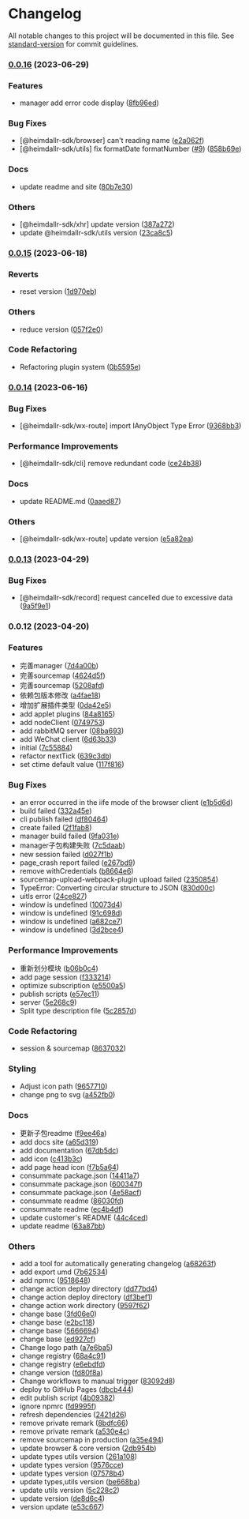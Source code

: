 # Changelog

All notable changes to this project will be documented in this file. See [standard-version](https://github.com/conventional-changelog/standard-version) for commit guidelines.

### [0.0.16](https://github.com/LuciferHuang/heimdallr-sdk/compare/v0.0.15...v0.0.16) (2023-06-29)


### Features

* manager add error code display ([8fb96ed](https://github.com/LuciferHuang/heimdallr-sdk/commit/8fb96ed013995fc07d11060459516400c2b063b7))


### Bug Fixes

* [@heimdallr-sdk/browser] can't reading name ([e2a062f](https://github.com/LuciferHuang/heimdallr-sdk/commit/e2a062f8f81d1e295296e4798ba3a37f70a602b9))
* [@heimdallr-sdk/utils] fix formatDate formatNumber ([#9](https://github.com/LuciferHuang/heimdallr-sdk/issues/9)) ([858b69e](https://github.com/LuciferHuang/heimdallr-sdk/commit/858b69ea1a1bfe07607d96da31531e16b9d69726))


### Docs

* update readme and site ([80b7e30](https://github.com/LuciferHuang/heimdallr-sdk/commit/80b7e30a23992f4be06316e917796bf7200bb964))


### Others

* [@heimdallr-sdk/xhr] update version ([387a272](https://github.com/LuciferHuang/heimdallr-sdk/commit/387a272d6ad46d59664f4549f18bfbb31d3563e2))
* update @heimdallr-sdk/utils version ([23ca8c5](https://github.com/LuciferHuang/heimdallr-sdk/commit/23ca8c5e9d2054476d73878dbb7a49b9113559fe))

### [0.0.15](https://github.com/LuciferHuang/heimdallr-sdk/compare/v0.0.14...v0.0.15) (2023-06-18)


### Reverts

* reset version ([1d970eb](https://github.com/LuciferHuang/heimdallr-sdk/commit/1d970eb5cc265a9b388d0df1e119d72a11df619d))


### Others

* reduce version ([057f2e0](https://github.com/LuciferHuang/heimdallr-sdk/commit/057f2e05d7dd1c29a313fb76ec46c30b8bc41ed3))


### Code Refactoring

* Refactoring plugin system ([0b5595e](https://github.com/LuciferHuang/heimdallr-sdk/commit/0b5595ecb6713da6f45bb1ace59299ee98892201))

### [0.0.14](https://github.com/LuciferHuang/heimdallr-sdk/compare/v0.0.13...v0.0.14) (2023-06-16)


### Bug Fixes

* [@heimdallr-sdk/wx-route] import IAnyObject Type Error ([9368bb3](https://github.com/LuciferHuang/heimdallr-sdk/commit/9368bb3493a8baeaae6a0d1f56985d953b659df8))


### Performance Improvements

* [@heimdallr-sdk/cli] remove redundant code ([ce24b38](https://github.com/LuciferHuang/heimdallr-sdk/commit/ce24b38f5885ee08a0ec72377ef7757136353018))


### Docs

* update README.md ([0aaed87](https://github.com/LuciferHuang/heimdallr-sdk/commit/0aaed8774dd475fdaf034e1d2d5c9c1dc6d1c977))


### Others

* [@heimdallr-sdk/wx-route] update version ([e5a82ea](https://github.com/LuciferHuang/heimdallr-sdk/commit/e5a82ea16b0414277d43a1f2deeddcf5bde83235))

### [0.0.13](https://github.com/LuciferHuang/heimdallr-sdk/compare/v0.0.12...v0.0.13) (2023-04-29)


### Bug Fixes

* [@heimdallr-sdk/record] request cancelled due to excessive data ([9a5f9e1](https://github.com/LuciferHuang/heimdallr-sdk/commit/9a5f9e129569b2fe937a32c4f631d9c3f30fe0ca))

### 0.0.12 (2023-04-20)


### Features

* 完善manager ([7d4a00b](https://github.com/LuciferHuang/heimdallr-sdk/commit/7d4a00b4d132afa810a79b2968fad0740db7f540))
* 完善sourcemap ([4624d5f](https://github.com/LuciferHuang/heimdallr-sdk/commit/4624d5fbc253925aaf4727b82d377742a6ae80cc))
* 完善sourcemap ([5208afd](https://github.com/LuciferHuang/heimdallr-sdk/commit/5208afd4d3a433ed35569aee23abf6059c635164))
* 依赖包版本修改 ([a4fae18](https://github.com/LuciferHuang/heimdallr-sdk/commit/a4fae18b59087205d08221d903bba8478bc64996))
* 增加扩展插件类型 ([0da42e5](https://github.com/LuciferHuang/heimdallr-sdk/commit/0da42e54bb9d17cb0e0e93d05e0454385b627c7a))
* add applet plugins ([84a8165](https://github.com/LuciferHuang/heimdallr-sdk/commit/84a816567f6ba7b5d1c51aa04dfe74e784859481))
* add nodeClient ([0749753](https://github.com/LuciferHuang/heimdallr-sdk/commit/07497536bd98a1bcbfb490af2395c9a872c2cd2d))
* add rabbitMQ server ([08ba693](https://github.com/LuciferHuang/heimdallr-sdk/commit/08ba69307f0e4ae2934ba58d456fa0ae4dde58d3))
* add WeChat client ([6d63b33](https://github.com/LuciferHuang/heimdallr-sdk/commit/6d63b337568e49a61f65f6c998f48e385f847910))
* initial ([7c55884](https://github.com/LuciferHuang/heimdallr-sdk/commit/7c558848795c01ee6464c1f9e31c54fddaf4a1fc))
* refactor nextTick ([639c3db](https://github.com/LuciferHuang/heimdallr-sdk/commit/639c3db0643be3368c5f43896be01e540d10aa07))
* set ctime default value ([117f816](https://github.com/LuciferHuang/heimdallr-sdk/commit/117f816124b47b362f0cf2b47748e5514e8c4f5b))


### Bug Fixes

* an error occurred in the iife mode of the browser client ([e1b5d6d](https://github.com/LuciferHuang/heimdallr-sdk/commit/e1b5d6d94f32b2cb89f6463e37ff004c56f7c167))
* build failed ([332a45e](https://github.com/LuciferHuang/heimdallr-sdk/commit/332a45ef0ce8a529adff0d8205a5d89c51b17218))
* cli publish failed ([df80464](https://github.com/LuciferHuang/heimdallr-sdk/commit/df80464d95f1d42307677f3b9f8056c81f81640a))
* create failed ([2f1fab8](https://github.com/LuciferHuang/heimdallr-sdk/commit/2f1fab80d9cbe91cc75298080ae07ae5456ae581))
* manager build failed ([9fa031e](https://github.com/LuciferHuang/heimdallr-sdk/commit/9fa031e071f08b430a10ca86fac5279eb838aaf7))
* manager子包构建失败 ([7c5daab](https://github.com/LuciferHuang/heimdallr-sdk/commit/7c5daab611e7d34aee04c6d207295df6f09d6b73))
* new session failed ([d027f1b](https://github.com/LuciferHuang/heimdallr-sdk/commit/d027f1b00f2dfa38f948fc24dcc1b606c80cb460))
* page_crash report failed ([e267bd9](https://github.com/LuciferHuang/heimdallr-sdk/commit/e267bd90f57467e1d47d73ba3d65e9359d0811cc))
* remove withCredentials ([b8664e6](https://github.com/LuciferHuang/heimdallr-sdk/commit/b8664e631a449dd1d854be34a2fd4e12f55f75dd))
* sourcemap-upload-webpack-plugin upload failed ([2350854](https://github.com/LuciferHuang/heimdallr-sdk/commit/2350854ae24986d48990fc7e682a67ae2ae232c7))
* TypeError: Converting circular structure to JSON ([830d00c](https://github.com/LuciferHuang/heimdallr-sdk/commit/830d00cc58f71157dbd85add031748026096aa52))
* uitls error ([24ce827](https://github.com/LuciferHuang/heimdallr-sdk/commit/24ce827143d65bd6985154cd6dcb2ad0c4d3e30c))
* window is undefined ([10073d4](https://github.com/LuciferHuang/heimdallr-sdk/commit/10073d4059240d408c8ca922a0cb578e3c77b976))
* window is undefined ([91c698d](https://github.com/LuciferHuang/heimdallr-sdk/commit/91c698deaf0dad440cbf6a43bc85d82870e31064))
* window is undefined ([a682ce7](https://github.com/LuciferHuang/heimdallr-sdk/commit/a682ce79ccc664f557c4cb21315eca247e599118))
* window is undefined ([3d2bce4](https://github.com/LuciferHuang/heimdallr-sdk/commit/3d2bce43c72db061b5df32048eac70213f7cc5bc))


### Performance Improvements

* 重新划分模块 ([b06b0c4](https://github.com/LuciferHuang/heimdallr-sdk/commit/b06b0c4ad47b2d5932cb94d27fd33489087c920a))
* add page session ([f333214](https://github.com/LuciferHuang/heimdallr-sdk/commit/f3332143947416e42d2b002faeea385ca6272a4f))
* optimize subscription ([e5500a5](https://github.com/LuciferHuang/heimdallr-sdk/commit/e5500a5747b53854e872e43997e2dd2cbed8921a))
* publish scripts ([e57ec11](https://github.com/LuciferHuang/heimdallr-sdk/commit/e57ec112ba1008d69ad71045e899c0fe1ffb5317))
* server ([5e268c9](https://github.com/LuciferHuang/heimdallr-sdk/commit/5e268c98bb5855b79ef6fde9bd1c56e280198243))
* Split type description file ([5c2857d](https://github.com/LuciferHuang/heimdallr-sdk/commit/5c2857d54fa5ad7701f58b115b03520e7f65f2e4))


### Code Refactoring

* session & sourcemap ([8637032](https://github.com/LuciferHuang/heimdallr-sdk/commit/86370321545cbc0ec383b4a16c8e72fb47cfafd4))


### Styling

* Adjust icon path ([9657710](https://github.com/LuciferHuang/heimdallr-sdk/commit/96577106f5953f044e93870e36043e8f3a95cf94))
* change png to svg ([a452fb0](https://github.com/LuciferHuang/heimdallr-sdk/commit/a452fb07aca58b9e6e384e4bc943728f1f75ee27))


### Docs

* 更新子包readme ([f9ee46a](https://github.com/LuciferHuang/heimdallr-sdk/commit/f9ee46a6d24e1ea2e31a521c34719bf4b4b86878))
* add docs site ([a65d319](https://github.com/LuciferHuang/heimdallr-sdk/commit/a65d31956403a8354651a312013e576310b59564))
* add documentation ([67db5dc](https://github.com/LuciferHuang/heimdallr-sdk/commit/67db5dc18790dc555257c6aceed46cd4197fcb6a))
* add icon ([c413b3c](https://github.com/LuciferHuang/heimdallr-sdk/commit/c413b3cbd962eefa463bc4d1aa5aedb5074f485e))
* add page head icon ([f7b5a64](https://github.com/LuciferHuang/heimdallr-sdk/commit/f7b5a647a89cef9f629819fd2f1af58de24eba77))
* consummate package.json ([14411a7](https://github.com/LuciferHuang/heimdallr-sdk/commit/14411a7fb8987647acc5e9c483b8b93c59f3dab9))
* consummate package.json ([600347f](https://github.com/LuciferHuang/heimdallr-sdk/commit/600347f291eb31631900ba619291ead272634a39))
* consummate package.json ([4e58acf](https://github.com/LuciferHuang/heimdallr-sdk/commit/4e58acf7a6929068d89eb52b5b03a47a5c4200cb))
* consummate readme ([86030fd](https://github.com/LuciferHuang/heimdallr-sdk/commit/86030fd934fb03263337dfe292e7fcd9001a4106))
* consummate readme ([ec4b4df](https://github.com/LuciferHuang/heimdallr-sdk/commit/ec4b4df9003d4eed90f5b4e9ada32256e5963cb4))
* update customer's README ([44c4ced](https://github.com/LuciferHuang/heimdallr-sdk/commit/44c4ced8df6ac619713e74d48b11232a3701c7ca))
* update readme ([63a87bb](https://github.com/LuciferHuang/heimdallr-sdk/commit/63a87bba88c17baa2e92b77bde10b937e1ba5ebe))


### Others

* add a tool for automatically generating changelog ([a68263f](https://github.com/LuciferHuang/heimdallr-sdk/commit/a68263f26a7737ce58229165d248387c757f1146))
* add export umd ([7b62534](https://github.com/LuciferHuang/heimdallr-sdk/commit/7b625345d7ee65117313dc84096e5de7f659313d))
* add npmrc ([9518648](https://github.com/LuciferHuang/heimdallr-sdk/commit/9518648795854e31647a9c12f51c2c9ca9e83e4c))
* change action deploy directory ([dd77bd4](https://github.com/LuciferHuang/heimdallr-sdk/commit/dd77bd41630325c11fd1ad5445527cd2b16e2002))
* change action deploy directory ([df3bef1](https://github.com/LuciferHuang/heimdallr-sdk/commit/df3bef1f38524af127e2e53592153dd75c61cbe4))
* change action work directory ([9597f62](https://github.com/LuciferHuang/heimdallr-sdk/commit/9597f625803169e44e301b2431d2e3e16003e26c))
* change base ([3fd06e0](https://github.com/LuciferHuang/heimdallr-sdk/commit/3fd06e0a53d644670e71bbed08e5ebe08620969c))
* change base ([e2bc118](https://github.com/LuciferHuang/heimdallr-sdk/commit/e2bc1187fd3c12feda9ab122bfd36086dcfc69c2))
* change base ([5666694](https://github.com/LuciferHuang/heimdallr-sdk/commit/5666694086caa22021d4c8502f7e258e2c03b89a))
* change base ([ed927cf](https://github.com/LuciferHuang/heimdallr-sdk/commit/ed927cf52feece48a60eaf35c4c9a06471f0bc16))
* Change logo path ([a7e6ba5](https://github.com/LuciferHuang/heimdallr-sdk/commit/a7e6ba5f6e12f00f9ac99e01db1c0ac9bcc386af))
* change registry ([68a4c91](https://github.com/LuciferHuang/heimdallr-sdk/commit/68a4c913dabc55289a37856c4facbec357f0f95f))
* change registry ([e6ebdfd](https://github.com/LuciferHuang/heimdallr-sdk/commit/e6ebdfd6b9fb433364c8c9d58ef73049d46e0c76))
* change version ([fd80f8a](https://github.com/LuciferHuang/heimdallr-sdk/commit/fd80f8abe099bbfcfd48d61409a431ce1497e813))
* Change workflows to manual trigger ([83092d8](https://github.com/LuciferHuang/heimdallr-sdk/commit/83092d88187bd0e8b4874ce07b7020ccebe85bca))
* deploy to GitHub Pages ([dbcb444](https://github.com/LuciferHuang/heimdallr-sdk/commit/dbcb444f95793d62f44f6ae7cae483559d77708c))
* edit publish script ([4b09382](https://github.com/LuciferHuang/heimdallr-sdk/commit/4b0938257529ea9a8d9bc0451cd34468490da4e4))
* ignore npmrc ([fd9995f](https://github.com/LuciferHuang/heimdallr-sdk/commit/fd9995f6b3026213ed5a106521c5890acca82b7f))
* refresh dependencies ([2421d26](https://github.com/LuciferHuang/heimdallr-sdk/commit/2421d26ecc61f9d1ea1bd861a9edcb3a73eadb45))
* remove private remark ([8bdfc66](https://github.com/LuciferHuang/heimdallr-sdk/commit/8bdfc6626a85cd46beb20860361a5fa9b4cde20c))
* remove private remark ([a530e4c](https://github.com/LuciferHuang/heimdallr-sdk/commit/a530e4cc225f322ab5a5dc9c9b39b4b36de1e9a4))
* remove sourcemap in production ([a35e494](https://github.com/LuciferHuang/heimdallr-sdk/commit/a35e4942222fb8827448452017e0fc05b9ed9862))
* update browser & core version ([2db954b](https://github.com/LuciferHuang/heimdallr-sdk/commit/2db954b6d406d778337016c3d8467918185856e3))
* update types utils version ([261a108](https://github.com/LuciferHuang/heimdallr-sdk/commit/261a108f06d34727622b9bb7956066ec669a9e5f))
* update types version ([9576cce](https://github.com/LuciferHuang/heimdallr-sdk/commit/9576cceebc0e243a9bd9399ea19e37269cde364e))
* update types version ([07578b4](https://github.com/LuciferHuang/heimdallr-sdk/commit/07578b4730f7e9897666c854324b4ba277f03e51))
* update types,utils version ([be668ba](https://github.com/LuciferHuang/heimdallr-sdk/commit/be668ba1b22af5098fc6726df5e2b379003fe406))
* update utils version ([5c228c2](https://github.com/LuciferHuang/heimdallr-sdk/commit/5c228c2425059428fa1329e430525bcd374520c6))
* update version ([de8d6c4](https://github.com/LuciferHuang/heimdallr-sdk/commit/de8d6c44c9faca80c93423d947a0d9a12ce78f23))
* version update ([e53c667](https://github.com/LuciferHuang/heimdallr-sdk/commit/e53c667fea9a38f0dd216ef62944c499e5fa0652))
